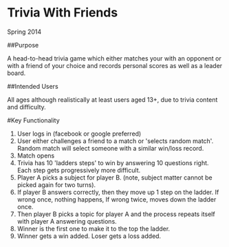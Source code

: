 Trivia With Friends
=================
Spring 2014


##Purpose

  A head-to-head trivia game which either matches your with an opponent or with a friend of your choice and records personal scores as well as a leader board.

##Intended Users

  All ages although realistically at least users aged 13+, due to trivia content and difficulty.
  
#Key Functionality

1. User logs in (facebook or google preferred)
2. User either challenges a friend to a match or 'selects random match'. Random match will select someone with a similar win/loss record.
3. Match opens
  1. Trivia has 10 'ladders steps' to win by answering 10 questions right. Each step gets progressively more difficult.
  2. Player A picks a subject for player B. (note, subject matter cannot be picked again for two turns).
  3. If player B answers correctly, then they move up 1 step on the ladder. If wrong once, nothing happens, If wrong twice, moves down the ladder once.
  4. Then player B picks a topic for player A and the process repeats itself with player A answering questions.
4. Winner is the first one to make it to the top the ladder. 
5. Winner gets a win added. Loser gets a loss added.
